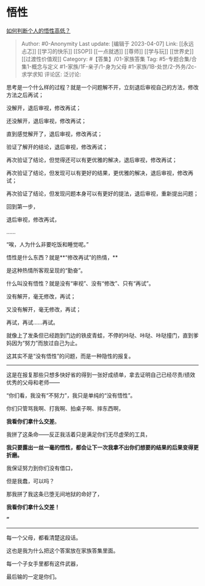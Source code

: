 # 悟性
[如何判断个人的悟性高低？](https://www.zhihu.com/question/24123447/answer/1656830819)

> Author: #0-Anonymity
> Last update: [编辑于 2023-04-07]
> Link: [[永远忐忑]] [[学习的快乐]] [[SOP]] [[一点就透]] [[尊师]] [[学与玩]] [[世界史]] [[过渡性价值观]]
> Category: #【答集】/01-家族答集 
> Tag: #5-专题合集/合集1-概念与定义  #1-家族/1F-亲子/1-身为父母 #1-家族/1B-处世/2-外务/2c-求学求知
> 评论区:
> 泛讨论:

思考是一个什么样的过程？就是一个问题解不开，立刻退后审视自己的方法，修改方法之后再试；

没解开，退后审视，修改再试；

还没解开，退后审视，修改再试；

直到感觉解开了，退后审视，修改再试；

验证了解开的结论，退后审视，修改再试；

再次验证了结论，但觉得还可以有更优雅的解决，退后审视，修改再试；

再次验证了结论，但发现可以有更好的结果，更优雅的解决，退后审视，修改再试；

再次验证了结论，但发现问题本身可以有更好的提法，退后审视，重新提出问题；

回到第一步，

退后审视，修改再试，

……

“唉，人为什么非要吃饭和睡觉呢。”

悟性是什么东西？就是**“修改再试”的热情，**

是这种热情所客观呈现的“勤奋”。

什么叫没有悟性？就是没有“审视”、没有“修改”、只有“再试”。

没有解开，毫无修改，再试；

又没有解开，毫无修改，再试；

再试，再试……再试。

就像上了发条但已经跑到门边的铁皮青蛙，不停的咔哒、咔哒、咔哒撞门，直到爹妈因为“努力”而放过自己为止。

这其实不是“没有悟性”的问题，而是一种隐性的报复。

---

这是在报复那些只想多快好省的得到一张好成绩单，拿去证明自己已经尽责/绩效优秀的父母和老师——

“你们看，我没有“不努力”，我只是单纯的“没有悟性”。

你们只管骂我啊、打我啊、拍桌子啊、摔东西啊，

**我看你们拿什么交差**。

我拼了这条命——反正我活着只是满足你们无尽虚荣的工具，

**我只要露出一丝一毫的悟性，都会让下一次我拿不出你们想要的结果的后果变得更折磨。**

我保证努力到你们没有借口，

但是我蠢，可以吗？

那我拼了我这条已堕无间地狱的命好了，

**我看你们拿什么交差！**

**”**

---

每一个父母，都看清楚这段话。

这也是我为什么把这个答案放在家族答集里面。

每一个子女手里都有这件武器，

最后输的一定是你们。
